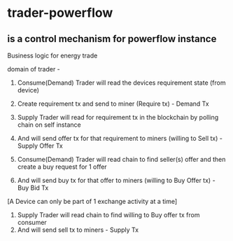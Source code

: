 # **trader-powerflow** 

## is a control mechanism for powerflow instance
Business logic for energy trade

domain of trader - 
1. Consume(Demand) Trader will read the devices requirement state (from device)
2. Create requirement tx and send to miner (Require tx) - Demand Tx

1. Supply Trader will read for requirement tx in the blockchain by polling chain on self instance
2. And will send offer tx for that requirement to miners (willing to Sell tx) - Supply Offer Tx

1. Consume(Demand) Trader will read chain to find seller(s) offer and then create a buy request for 1 offer
2. And will send buy tx for that offer to miners (willing to Buy Offer tx) - Buy Bid Tx

[A Device can only be part of 1 exchange activity at a time]
1. Supply Trader will read chain to find willing to Buy offer tx from consumer
2. And will send sell tx to miners - Supply Tx
